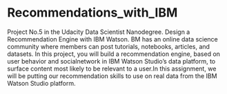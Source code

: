 # Recommendations_with_IBM
Project No.5 in the Udacity Data Scientist Nanodegree. Design a Recommendation Engine with IBM Watson. BM has an online data science community where members can post tutorials, notebooks, articles, and datasets. In this project, you will build a recommendation engine, based on user behavior and socialnetwork in IBM Watson Studio’s data platform, to surface content most likely to be relevant to a user.In this assignment, we will be putting our recommendation skills to use on real data from the IBM Watson Studio platform. 
